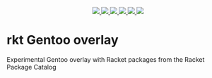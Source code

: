 <p align="center">
    <a href="https://gitlab.com/src_prepare/rkt/pipelines">
        <img src="https://gitlab.com/src_prepare/rkt/badges/master/pipeline.svg">
    </a>
    <a href="https://gitlab.com/src_prepare/rkt/">
        <img src="https://gitlab.com/src_prepare/badge/-/raw/master/hosted_on-gitlab-orange.svg">
    </a>
    <a href="https://gentoo.org/">
        <img src="https://gitlab.com/src_prepare/badge/-/raw/master/powered-by-gentoo-linux-tyrian.svg">
    </a>
    <a href="./LICENSE">
        <img src="https://gitlab.com/src_prepare/badge/-/raw/master/license-gplv2-blue.svg">
    </a>
    <a href="https://app.element.io/#/room/#src_prepare:matrix.org">
        <img src="https://gitlab.com/src_prepare/badge/-/raw/master/chat-matrix-green.svg">
    </a>
    <a href="https://gitlab.com/src_prepare/rkt/commits/master.atom">
        <img src="https://gitlab.com/src_prepare/badge/-/raw/master/feed-atom-orange.svg">
    </a>
</p>

# rkt Gentoo overlay

Experimental Gentoo overlay with Racket packages from the Racket Package Catalog
